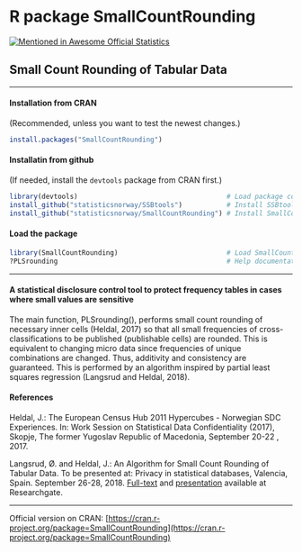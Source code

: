 # R package SmallCountRounding 
[![Mentioned in Awesome Official Statistics ](https://awesome.re/mentioned-badge.svg)](http://www.awesomeofficialstatistics.org)


## Small Count Rounding of Tabular Data 

-----------

#### Installation from CRAN 
(Recommended, unless you want to test the newest changes.)

```r
install.packages("SmallCountRounding")
```

#### Installatin from github

(If needed, install the `devtools` package from CRAN first.)


```r
library(devtools)                                     # Load package containing install_github
install_github("statisticsnorway/SSBtools")           # Install SSBtools from GitHub 
install_github("statisticsnorway/SmallCountRounding") # Install SmallCountRounding from GitHub
```

####  Load the package 

```r
library(SmallCountRounding)                           # Load SmallCountRounding 
?PLSrounding                                          # Help documentation of function PLSrounding
```


-----------

#### A statistical disclosure control tool to protect frequency tables in cases where small values are sensitive

The main function, PLSrounding(), performs small count rounding of necessary inner cells (Heldal, 2017)
so that all small frequencies of cross-classifications to be published (publishable cells) are rounded. This is equivalent to changing micro data since frequencies of unique combinations are changed. Thus, additivity and consistency are guaranteed.
This is performed by an algorithm inspired by partial least squares regression (Langsrud and Heldal, 2018).


#### References

Heldal, J.: The European Census Hub 2011 Hypercubes - Norwegian SDC Experiences. In: Work Session on Statistical Data Confidentiality (2017), Skopje, The former Yugoslav Republic of Macedonia, September 20-22 , 2017.

Langsrud, Ø. and Heldal, J.: An Algorithm for Small Count Rounding of Tabular Data. 
To be presented at: Privacy in statistical databases, Valencia, Spain. September 26-28, 2018.
 [Full-text](https://www.researchgate.net/publication/327768398_An_Algorithm_for_Small_Count_Rounding_of_Tabular_Data)
 and
[presentation](https://www.researchgate.net/publication/327916165_An_Algorithm_for_Small_Count_Rounding_of_Tabular_Data_-_Presentation) 
 available at Researchgate.
 
 -----------
 Official version on CRAN: [https://cran.r-project.org/package=SmallCountRounding](https://cran.r-project.org/package=SmallCountRounding)
